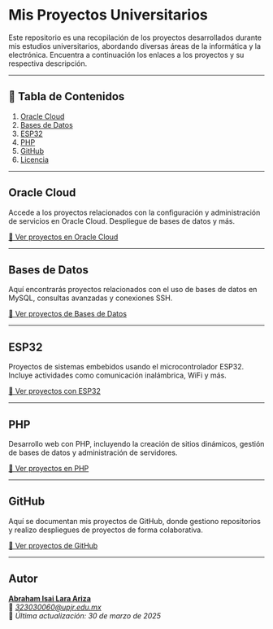 #  Mis Proyectos Universitarios

Este repositorio es una recopilación de los proyectos desarrollados durante mis estudios universitarios, abordando diversas áreas de la informática y la electrónica. Encuentra a continuación los enlaces a los proyectos y su respectiva descripción.

---

## 🔹 Tabla de Contenidos

1. [Oracle Cloud](#oracle-cloud)
2. [Bases de Datos](#bases-de-datos)
3. [ESP32](#esp32)
4. [PHP](#php)
5. [GitHub](#github)
6. [Licencia](#licencia)

---

## Oracle Cloud

Accede a los proyectos relacionados con la configuración y administración de servicios en Oracle Cloud. Despliegue de bases de datos y más.

[🔗 Ver proyectos en Oracle Cloud](https://github.com/ahmAriza01/ReadMi.md/blob/main/Oracle%20Cloud/README.md)

---

##  Bases de Datos

Aquí encontrarás proyectos relacionados con el uso de bases de datos en MySQL, consultas avanzadas y conexiones SSH.

[🔗 Ver proyectos de Bases de Datos](https://github.com/ahmAriza01/ReadMi.md/blob/main/Base%20de%20Datos/README.md)

---

##  ESP32

Proyectos de sistemas embebidos usando el microcontrolador ESP32. Incluye actividades como comunicación inalámbrica, WiFi y más.

[🔗 Ver proyectos con ESP32](https://github.com/ahmAriza01/ReadMi.md/blob/main/Actividades%20con%20ESP32/README.md)

---

##  PHP

Desarrollo web con PHP, incluyendo la creación de sitios dinámicos, gestión de bases de datos y administración de servidores.

[🔗 Ver proyectos en PHP](https://github.com/ahmAriza01/ReadMi.md/blob/main/Actividades%20de%20PHP/README.md)

---

##  GitHub

Aquí se documentan mis proyectos de GitHub, donde gestiono repositorios y realizo despliegues de proyectos de forma colaborativa.

[🔗 Ver proyectos de GitHub](https://github.com/ahmAriza01/ReadMi.md/blob/main/Github/README.md)

---

##  Autor

**[Abraham Isai Lara Ariza](https://github.com/ahmAriza01)**  
📧 *323030060@upjr.edu.mx*  
📅 *Última actualización: 30 de marzo de 2025*
